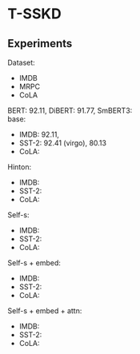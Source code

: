 # T-SSKD

## Experiments
Dataset:
- IMDB 
- MRPC
- CoLA

BERT: 92.11, DiBERT: 91.77, SmBERT3: <br>
base: 
- IMDB: 92.11, 
- SST-2: 92.41 (virgo), 80.13
- CoLA: 

Hinton:
- IMDB:
- SST-2:
- CoLA:

Self-s:
- IMDB: 
- SST-2:
- CoLA:

Self-s + embed:
- IMDB:
- SST-2:
- CoLA:

Self-s + embed + attn:
- IMDB:
- SST-2:
- CoLA:
